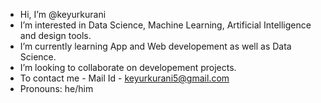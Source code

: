 - Hi, I’m @keyurkurani
- I’m interested in Data Science, Machine Learning, Artificial Intelligence and design tools.
- I’m currently learning App and Web developement as well as Data Science.
- I’m looking to collaborate on developement projects.
- To contact me - Mail Id - keyurkurani5@gmail.com 
- Pronouns: he/him


<!---
keyur228/keyur228 is a ✨ special ✨ repository because its `README.md` (this file) appears on your GitHub profile.
You can click the Preview link to take a look at your changes.
--->
